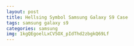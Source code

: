 ```yaml
---
layout: post
title: Hellsing Symbol Samsung Galaxy S9 Case
tags: samsung galaxy s9
categories: samsung
img: 1kgQEgoelLxCV5OX_pIdThd2zbgkQ69Lf
---
```

